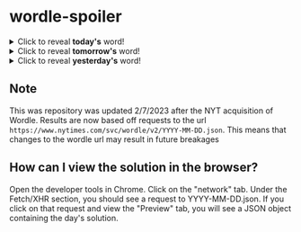 # wordle-spoiler

<details>
  <summary>Click to reveal <b>today's</b> word!</summary>
  <br>
  <b> broad </b>
</details>

<details>
  <summary>Click to reveal <b>tomorrow's</b> word!</summary>
  <br>
  <b> recur </b>
</details>

<details>
  <summary>Click to reveal <b>yesterday's</b> word!</summary>
  <br>
  <b> harsh </b>
</details>

## Note
This was repository was updated 2/7/2023 after the NYT acquisition of Wordle. Results are now based off requests to the url `https://www.nytimes.com/svc/wordle/v2/YYYY-MM-DD.json`. This means that changes to the wordle url may result in future breakages

## How can I view the solution in the browser?
Open the developer tools in Chrome. Click on the "network" tab. Under the Fetch/XHR section, you should see a request to YYYY-MM-DD.json. If you click on that request and view the "Preview" tab, you will see a JSON object containing the day's solution.